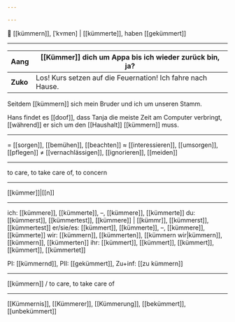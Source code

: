 ```yaml
---

---
```

🤝 [[kümmern]], [ˈkʏmɐn] | [[kümmerte]], haben [[gekümmert]]

---

| **Aang** | [[Kümmer]] dich um Appa bis ich wieder zurück bin, ja?      |
| -------- | ----------------------------------------------------------- |
| **Zuko** | Los! Kurs setzen auf die Feuernation! Ich fahre nach Hause. |

Seitdem [[kümmern]] sich mein Bruder und ich um unseren Stamm.

Hans findet es [[doof]], dass Tanja die meiste Zeit am Computer verbringt, [[während]] er sich um den [[Haushalt]] [[kümmern]] muss.

---
= [[sorgen]], [[bemühen]], [[beachten]]
≈ [[interessieren]], [[umsorgen]], [[pflegen]]
≠ [[vernachlässigen]], [[ignorieren]], [[meiden]]

---
to care, to take care of, to concern

---
[[kümmer]]|[[n]]

---
ich: [[kümmere]], [[kümmerte]], –, [[kümmere]], [[kümmerte]]
du: [[kümmerst]], [[kümmertest]], [[kümmere]] | [[kümmr]], [[kümmerst]], [[kümmertest]]
er/sie/es: [[kümmert]], [[kümmerte]], –, [[kümmere]], [[kümmerte]]
wir: [[kümmern]], [[kümmerten]], [[kümmern wir|kümmern]], [[kümmern]], [[kümmerten]]
ihr: [[kümmert]], [[kümmert]], [[kümmert]], [[kümmert]], [[kümmertet]]

PI: [[kümmernd]], PII: [[gekümmert]], Zu+inf: [[zu kümmern]]

---
[[kümmern]] / to care, to take care of

---
[[Kümmernis]], [[Kümmerer]], [[Kümmerung]], [[bekümmert]], [[unbekümmert]]